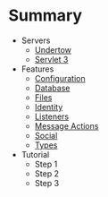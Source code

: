 # Summary

* Servers
  * [Undertow](docs/servers/undertow.md)
  * [Servlet 3](docs/servers/servlet3.md)
* Features
  * [Configuration](docs/features/configuration.md)
  * [Database](docs/features/database.md)
  * [Files](docs/features/files.md)
  * [Identity](docs/features/identity.md)
  * [Listeners](features/listeners.md)
  * [Message Actions](docs/features/message-actions.md)
  * [Social](features/social.md)
  * [Types](docs/features/types.md)
* Tutorial
  * Step 1
  * Step 2
  * Step 3

